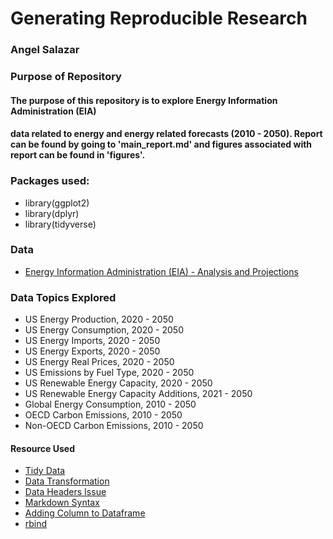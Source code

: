 # Generating Reproducible Research
### **Angel Salazar**

### **Purpose of Repository**
#### The purpose of this repository is to explore Energy Information Administration (EIA)
#### data related to energy and energy related forecasts (2010 - 2050). Report can be found by going to 'main_report.md' and figures associated with report can be found in 'figures'.

### **Packages used:**
- library(ggplot2)
- library(dplyr)
- library(tidyverse)

### **Data**
- [Energy Information Administration (EIA) - Analysis and Projections](https://www.eia.gov/analysis/projection-data.php#annualproj)

### **Data Topics Explored**
- US Energy Production, 2020 - 2050
- US Energy Consumption, 2020 - 2050
- US Energy Imports, 2020 - 2050
- US Energy Exports, 2020 - 2050
- US Energy Real Prices, 2020 - 2050
- US Emissions by Fuel Type, 2020 - 2050
- US Renewable Energy Capacity, 2020 - 2050
- US Renewable Energy Capacity Additions, 2021 - 2050
- Global Energy Consumption, 2010 - 2050
- OECD Carbon Emissions, 2010 - 2050
- Non-OECD Carbon Emissions, 2010 - 2050

#### **Resource Used**
- [Tidy Data](https://r4ds.had.co.nz/tidy-data.html)
- [Data Transformation](https://cfss.uchicago.edu/syllabus/data-transformation/)
- [Data Headers Issue](https://community.rstudio.com/t/error-cant-subset-columns-that-dont-exist-x-column-doesnt-exist-dplyr-select/85559)
- [Markdown Syntax](https://guides.github.com/pdfs/markdown-cheatsheet-online.pdf)
- [Adding Column to Dataframe](https://www.marsja.se/how-to-add-a-column-to-dataframe-in-r-with-tibble-dplyr/)
- [rbind](https://rpubs.com/dku850/597154)

